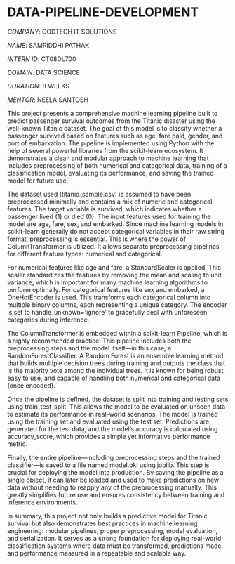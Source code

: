 # DATA-PIPELINE-DEVELOPMENT

*COMPANY*: CODTECH IT SOLUTIONS

*NAME*: SAMRIDDHI PATHAK

*INTERN ID*: CT08DL700

*DOMAIN*: DATA SCIENCE

*DURATION*: 8 WEEKS

*MENTOR*: NEELA SANTOSH

This project presents a comprehensive machine learning pipeline built to predict passenger survival outcomes from the Titanic disaster using the well-known Titanic dataset. The goal of this model is to classify whether a passenger survived based on features such as age, fare paid, gender, and port of embarkation. The pipeline is implemented using Python with the help of several powerful libraries from the scikit-learn ecosystem. It demonstrates a clean and modular approach to machine learning that includes preprocessing of both numerical and categorical data, training of a classification model, evaluating its performance, and saving the trained model for future use.

The dataset used (titanic_sample.csv) is assumed to have been preprocessed minimally and contains a mix of numeric and categorical features. The target variable is survived, which indicates whether a passenger lived (1) or died (0). The input features used for training the model are age, fare, sex, and embarked. Since machine learning models in scikit-learn generally do not accept categorical variables in their raw string format, preprocessing is essential. This is where the power of ColumnTransformer is utilized. It allows separate preprocessing pipelines for different feature types: numerical and categorical.

For numerical features like age and fare, a StandardScaler is applied. This scaler standardizes the features by removing the mean and scaling to unit variance, which is important for many machine learning algorithms to perform optimally. For categorical features like sex and embarked, a OneHotEncoder is used. This transforms each categorical column into multiple binary columns, each representing a unique category. The encoder is set to handle_unknown='ignore' to gracefully deal with unforeseen categories during inference.

The ColumnTransformer is embedded within a scikit-learn Pipeline, which is a highly recommended practice. This pipeline includes both the preprocessing steps and the model itself—in this case, a RandomForestClassifier. A Random Forest is an ensemble learning method that builds multiple decision trees during training and outputs the class that is the majority vote among the individual trees. It is known for being robust, easy to use, and capable of handling both numerical and categorical data (once encoded).

Once the pipeline is defined, the dataset is split into training and testing sets using train_test_split. This allows the model to be evaluated on unseen data to estimate its performance in real-world scenarios. The model is trained using the training set and evaluated using the test set. Predictions are generated for the test data, and the model’s accuracy is calculated using accuracy_score, which provides a simple yet informative performance metric.

Finally, the entire pipeline—including preprocessing steps and the trained classifier—is saved to a file named model.pkl using joblib. This step is crucial for deploying the model into production. By saving the pipeline as a single object, it can later be loaded and used to make predictions on new data without needing to reapply any of the preprocessing manually. This greatly simplifies future use and ensures consistency between training and inference environments.

In summary, this project not only builds a predictive model for Titanic survival but also demonstrates best practices in machine learning engineering: modular pipelines, proper preprocessing, model evaluation, and serialization. It serves as a strong foundation for deploying real-world classification systems where data must be transformed, predictions made, and performance measured in a repeatable and scalable way.


